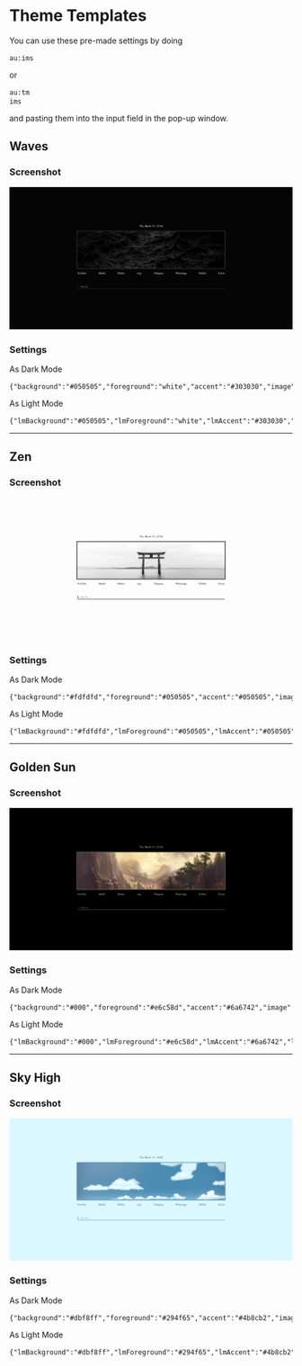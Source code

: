 # Theme Templates

You can use these pre-made settings by doing

    au:ims

or

    au:tm
    ims

and pasting them into the input field in the pop-up window.

## Waves

### Screenshot

![Waves](/Docs/Templates/waves.png)

### Settings

As Dark Mode

    {"background":"#050505","foreground":"white","accent":"#303030","image":"https://i.redd.it/0lqeqpk5dyn81.jpg"}

As Light Mode

    {"lmBackground":"#050505","lmForeground":"white","lmAccent":"#303030","lmImage":"https://i.redd.it/0lqeqpk5dyn81.jpg"}

---

## Zen

### Screenshot

![Zen](/Docs/Templates/zen.png)

### Settings

As Dark Mode

    {"background":"#fdfdfd","foreground":"#050505","accent":"#050505","image":"https://i.redd.it/unh0bil5dyn81.jpg"}

As Light Mode

    {"lmBackground":"#fdfdfd","lmForeground":"#050505","lmAccent":"#050505","lmImage":"https://i.redd.it/unh0bil5dyn81.jpg"}

---

## Golden Sun

### Screenshot

![Golden Sun](/Docs/Templates/goldensun.png)

### Settings

As Dark Mode

    {"background":"#000","foreground":"#e6c58d","accent":"#6a6742","image":"https://i.redd.it/yxz3zpk5dyn81.jpg"}

As Light Mode

    {"lmBackground":"#000","lmForeground":"#e6c58d","lmAccent":"#6a6742","lmImage":"https://i.redd.it/yxz3zpk5dyn81.jpg"}

---

## Sky High

### Screenshot

![Sky High](/Docs/Templates/skyhigh.png)

### Settings

As Dark Mode

    {"background":"#dbf8ff","foreground":"#294f65","accent":"#4b8cb2","image":"https://i.redd.it/dprwiqk5dyn81.png"}

As Light Mode

    {"lmBackground":"#dbf8ff","lmForeground":"#294f65","lmAccent":"#4b8cb2","lmImage":"https://i.redd.it/dprwiqk5dyn81.png"}